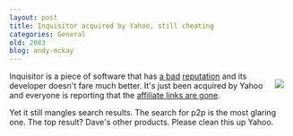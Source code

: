 ```yaml
---
layout: post
title: Inquisitor acquired by Yahoo, still cheating
categories: General
old: 2083
blog: andy-mckay
---
```

<img src="http://www.agmweb.ca/files/inquisitor-scum.png" style="float: right; padding: 1em" />
<p>Inquisitor is a piece of software that has <a href="http://www.recompiled.org/internet/inquisitor-puts-affiliate-links-at-top-of-search-results">a bad</a> <a href="http://www.tuaw.com/2008/01/07/inquisitor-raises-some-questions/"> reputation</a> and its developer doesn't fare much better. It's just been acquired by Yahoo and everyone is reporting that the <a href="http://arstechnica.com/journals/apple.ars/2008/05/12/yahoo-purchases-watanabes-safari-extension-inquisitor">affiliate links are gone</a>.</p>
<p>Yet it still mangles search results. The search for p2p is the most glaring one. The top result? Dave's other products. Please clean this up Yahoo.</p>
